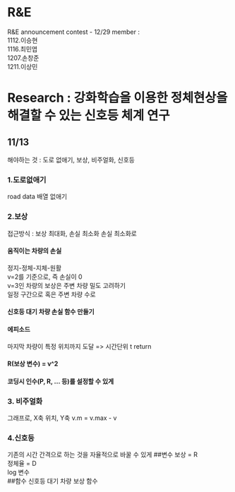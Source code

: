 # R&E
 R&E announcement contest - 12/29
 member : \
 1112.이승현\
 1116.최민엽\
 1207.손창준\
 1211.이상민

 # Research : 강화학습을 이용한 정체현상을 해결할 수 있는 신호등 체계 연구
 
## 11/13
해야하는 것 : 도로 없애기, 보상, 비주얼화, 신호등
### 1.도로없애기
road data 배열 없애기
### 2.보상
접근방식 : 보상 최대화, 손실 최소화 손실 최소화로
#### 움직이는 차량의 손실
정지-정체-지체-원활\
v=2를 기준으로, 즉 손실이 0\
v=3인 차량의 보상은 주변 차량 밀도 고려하기\
일정 구간으로 혹은 주변 차량 수로
#### 신호등 대기 차량 손실 함수 만들기
#### 에피소드
마지막 차량이 특정 위치까지 도달 => 시간단위 t return
#### R(보상 변수) = v^2
#### 코딩시 인수(P, R, ... 등)를 설정할 수 있게
### 3. 비주얼화
그래프로, X축 위치, Y축 v.m = v.max - v
### 4.신호등
기존의 시간 간격으로 하는 것을 자율적으로 바꿀 수 있게
##변수
보상 = R\
정체율 = D\
log 변수\
##함수
신호등 대기 차량 보상 함수
